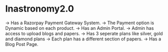 # Inastronomy2.0
-> Has a Razorpay Payment Gateway System.
-> The Payment option is Dynamic based on each product.
-> Has an Admin Portal.
-> Admin has access to upload blogs and papers.
-> Has 3 seperate plans like silver, gold and diamond plans
-> Each plan has a different section of papers.
-> Has a Blog Post Page.
